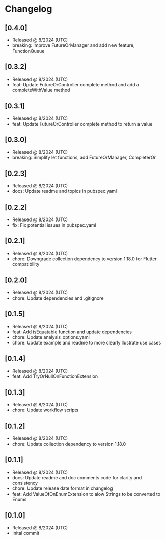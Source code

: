 # Changelog

## [0.4.0]

- Released @ 8/2024 (UTC)
- breaking: Improve FutureOrManager and add new feature, FunctionQueue

## [0.3.2]

- Released @ 8/2024 (UTC)
- feat: Update FutureOrController complete method and add a completeWithValue method

## [0.3.1]

- Released @ 8/2024 (UTC)
- feat: Update FutureOrController complete method to return a value

## [0.3.0]

- Released @ 8/2024 (UTC)
- breaking: Simplify let functions, add FutureOrManager, CompleterOr

## [0.2.3]

- Released @ 8/2024 (UTC)
- docs: Update readme and topics in pubspec.yaml

## [0.2.2]

- Released @ 8/2024 (UTC)
- fix: Fix potential issues in pubspec.yaml

## [0.2.1]

- Released @ 8/2024 (UTC)
- chore: Downgrade collection dependency to version 1.18.0 for Flutter compatibility

## [0.2.0]

- Released @ 8/2024 (UTC)
- chore: Update dependencies and .gitignore

## [0.1.5]

- Released @ 8/2024 (UTC)
- feat: Add isEquatable function and update dependencies
- chore: Update analysis_options.yaml
- chore: Update example and readme to more clearly llustrate use cases

## [0.1.4]

- Released @ 8/2024 (UTC)
- feat: Add TryOrNullOnFunctionExtension

## [0.1.3]

- Released @ 8/2024 (UTC)
- chore: Update workflow scripts

## [0.1.2]

- Released @ 8/2024 (UTC)
- chore: Update collection dependency to version 1.18.0

## [0.1.1]

- Released @ 8/2024 (UTC)
- docs: Update readme and doc comments code for clarity and consistency
- chore: Update release date format in changelog
- feat: Add ValueOfOnEnumExtension to alow Strings to be converted to Enums

## [0.1.0]

- Released @ 8/2024 (UTC)
- Inital commit
